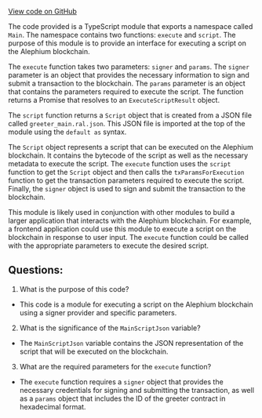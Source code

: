 [View code on GitHub](https://github.com/oxygenium/oxygenium-web3/packages/walletconnect/artifacts/ts/scripts.ts)

The code provided is a TypeScript module that exports a namespace called `Main`. The namespace contains two functions: `execute` and `script`. The purpose of this module is to provide an interface for executing a script on the Alephium blockchain.

The `execute` function takes two parameters: `signer` and `params`. The `signer` parameter is an object that provides the necessary information to sign and submit a transaction to the blockchain. The `params` parameter is an object that contains the parameters required to execute the script. The function returns a Promise that resolves to an `ExecuteScriptResult` object.

The `script` function returns a `Script` object that is created from a JSON file called `greeter_main.ral.json`. This JSON file is imported at the top of the module using the `default as` syntax.

The `Script` object represents a script that can be executed on the Alephium blockchain. It contains the bytecode of the script as well as the necessary metadata to execute the script. The `execute` function uses the `script` function to get the `Script` object and then calls the `txParamsForExecution` function to get the transaction parameters required to execute the script. Finally, the `signer` object is used to sign and submit the transaction to the blockchain.

This module is likely used in conjunction with other modules to build a larger application that interacts with the Alephium blockchain. For example, a frontend application could use this module to execute a script on the blockchain in response to user input. The `execute` function could be called with the appropriate parameters to execute the desired script.
## Questions: 
 1. What is the purpose of this code?
- This code is a module for executing a script on the Alephium blockchain using a signer provider and specific parameters.

2. What is the significance of the `MainScriptJson` variable?
- The `MainScriptJson` variable contains the JSON representation of the script that will be executed on the blockchain.

3. What are the required parameters for the `execute` function?
- The `execute` function requires a `signer` object that provides the necessary credentials for signing and submitting the transaction, as well as a `params` object that includes the ID of the greeter contract in hexadecimal format.